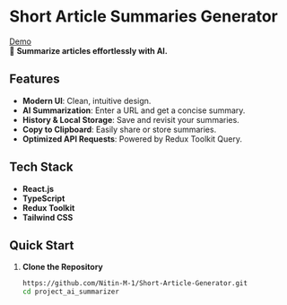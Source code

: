 # Short Article Summaries Generator  
<a href="https://shortarticlesummaries.vercel.app/" target="_black">Demo</a><br/>
🚀 **Summarize articles effortlessly with AI.**  

## Features  
- **Modern UI**: Clean, intuitive design.  
- **AI Summarization**: Enter a URL and get a concise summary.  
- **History & Local Storage**: Save and revisit your summaries.  
- **Copy to Clipboard**: Easily share or store summaries.  
- **Optimized API Requests**: Powered by Redux Toolkit Query.  

## Tech Stack  
- **React.js**  
- **TypeScript**  
- **Redux Toolkit**  
- **Tailwind CSS**  

## Quick Start  

1. **Clone the Repository**  
   ```bash  
   https://github.com/Nitin-M-1/Short-Article-Generator.git 
   cd project_ai_summarizer  

